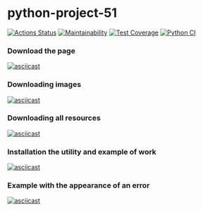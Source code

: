 # python-project-51
[![Actions Status](https://github.com/AlexVSSP/python-project-51/workflows/hexlet-check/badge.svg)](https://github.com/AlexVSSP/python-project-51/actions)
[![Maintainability](https://api.codeclimate.com/v1/badges/6c23c6d3e11f35e93e61/maintainability)](https://codeclimate.com/github/AlexVSSP/python-project-51/maintainability)
[![Test Coverage](https://api.codeclimate.com/v1/badges/6c23c6d3e11f35e93e61/test_coverage)](https://codeclimate.com/github/AlexVSSP/python-project-51/test_coverage)
[![Python CI](https://github.com/AlexVSSP/python-project-50/actions/workflows/pyci.yml/badge.svg)](https://github.com/AlexVSSP/python-project-50/actions/workflows/pyci.yml)


### Download the page
[![asciicast](https://asciinema.org/a/537086.svg)](https://asciinema.org/a/537086)

### Downloading images
[![asciicast](https://asciinema.org/a/540327.svg)](https://asciinema.org/a/540327)

### Downloading all resources
[![asciicast](https://asciinema.org/a/541321.svg)](https://asciinema.org/a/541321)

### Installation the utility and example of work
[![asciicast](https://asciinema.org/a/544505.svg)](https://asciinema.org/a/544505)

### Example with the appearance of an error
[![asciicast](https://asciinema.org/a/544511.svg)](https://asciinema.org/a/544511)